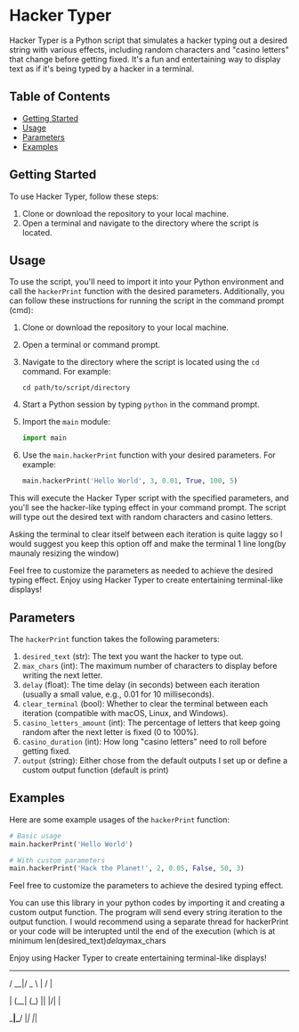 # Hacker Typer

Hacker Typer is a Python script that simulates a hacker typing out a desired string with various effects, including random characters and "casino letters" that change before getting fixed. It's a fun and entertaining way to display text as if it's being typed by a hacker in a terminal.

## Table of Contents
- [Getting Started](#getting-started)
- [Usage](#usage)
- [Parameters](#parameters)
- [Examples](#examples)

## Getting Started

To use Hacker Typer, follow these steps:

1. Clone or download the repository to your local machine.
2. Open a terminal and navigate to the directory where the script is located.

## Usage

To use the script, you'll need to import it into your Python environment and call the `hackerPrint` function with the desired parameters. Additionally, you can follow these instructions for running the script in the command prompt (cmd):

1. Clone or download the repository to your local machine.
2. Open a terminal or command prompt.
3. Navigate to the directory where the script is located using the `cd` command. For example:

   ```
   cd path/to/script/directory
   ```

4. Start a Python session by typing `python` in the command prompt.

5. Import the `main` module:

   ```python
   import main
   ```

6. Use the `main.hackerPrint` function with your desired parameters. For example:

   ```python
   main.hackerPrint('Hello World', 3, 0.01, True, 100, 5)
   ```

This will execute the Hacker Typer script with the specified parameters, and you'll see the hacker-like typing effect in your command prompt. The script will type out the desired text with random characters and casino letters.

Asking the terminal to clear itself between each iteration is quite laggy so I would suggest you keep this option off and make the terminal 1 line long(by maunaly resizing the window)

Feel free to customize the parameters as needed to achieve the desired typing effect. Enjoy using Hacker Typer to create entertaining terminal-like displays!

## Parameters

The `hackerPrint` function takes the following parameters:

1. `desired_text` (str): The text you want the hacker to type out.
2. `max_chars` (int): The maximum number of characters to display before writing the next letter.
3. `delay` (float): The time delay (in seconds) between each iteration (usually a small value, e.g., 0.01 for 10 milliseconds).
4. `clear_terminal` (bool): Whether to clear the terminal between each iteration (compatible with macOS, Linux, and Windows).
5. `casino_letters_amount` (int): The percentage of letters that keep going random after the next letter is fixed (0 to 100%).
6. `casino_duration` (int): How long "casino letters" need to roll before getting fixed.
7. `output` (string): Either chose from the default outputs I set up or define a custom output function (default is print)

## Examples

Here are some example usages of the `hackerPrint` function:

```python
# Basic usage
main.hackerPrint('Hello World')

# With custom parameters
main.hackerPrint('Hack the Planet!', 2, 0.05, False, 50, 3)
```

Feel free to customize the parameters to achieve the desired typing effect.

You can use this library in your python codes by importing it and creating a custom output function. The program will send every string iteration to the output function. I would recommend using a separate thread for hackerPrint or your code will be interupted until the end of the execution (which is at minimum len(desired_text)*delay*max_chars

Enjoy using Hacker Typer to create entertaining terminal-like displays!




   ___  ___   __  __ 
   
  / __|/ _ \ |  \/  |
  
 | (__| (_) || |\/| |
 
  \___|\___/ |_|  |_|
  
                     


